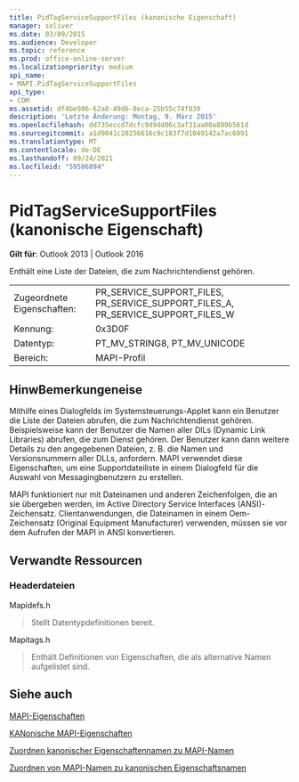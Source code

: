 ```yaml
---
title: PidTagServiceSupportFiles (kanonische Eigenschaft)
manager: soliver
ms.date: 03/09/2015
ms.audience: Developer
ms.topic: reference
ms.prod: office-online-server
ms.localizationpriority: medium
api_name:
- MAPI.PidTagServiceSupportFiles
api_type:
- COM
ms.assetid: df4be986-62a8-49d6-8eca-25b55c74f830
description: 'Letzte Änderung: Montag, 9. März 2015'
ms.openlocfilehash: dd735eccd7dcfc9d9dd86c3af31aa00a899b561d
ms.sourcegitcommit: a1d9041c20256616c9c183f7d1049142a7ac6991
ms.translationtype: MT
ms.contentlocale: de-DE
ms.lasthandoff: 09/24/2021
ms.locfileid: "59586894"
---
```

# <a name="pidtagservicesupportfiles-canonical-property"></a>PidTagServiceSupportFiles (kanonische Eigenschaft)

  
  
**Gilt für**: Outlook 2013 | Outlook 2016 
  
Enthält eine Liste der Dateien, die zum Nachrichtendienst gehören.
  
|||
|:-----|:-----|
|Zugeordnete Eigenschaften:  <br/> |PR_SERVICE_SUPPORT_FILES, PR_SERVICE_SUPPORT_FILES_A, PR_SERVICE_SUPPORT_FILES_W  <br/> |
|Kennung:  <br/> |0x3D0F  <br/> |
|Datentyp:  <br/> |PT_MV_STRING8, PT_MV_UNICODE  <br/> |
|Bereich:  <br/> |MAPI-Profil  <br/> |
   
## <a name="remarks"></a>HinwBemerkungeneise

Mithilfe eines Dialogfelds im Systemsteuerungs-Applet kann ein Benutzer die Liste der Dateien abrufen, die zum Nachrichtendienst gehören. Beispielsweise kann der Benutzer die Namen aller DlLs (Dynamic Link Libraries) abrufen, die zum Dienst gehören. Der Benutzer kann dann weitere Details zu den angegebenen Dateien, z. B. die Namen und Versionsnummern aller DLLs, anfordern. MAPI verwendet diese Eigenschaften, um eine Supportdateiliste in einem Dialogfeld für die Auswahl von Messagingbenutzern zu erstellen.
  
MAPI funktioniert nur mit Dateinamen und anderen Zeichenfolgen, die an sie übergeben werden, im Active Directory Service Interfaces (ANSI)-Zeichensatz. Clientanwendungen, die Dateinamen in einem Oem-Zeichensatz (Original Equipment Manufacturer) verwenden, müssen sie vor dem Aufrufen der MAPI in ANSI konvertieren.
  
## <a name="related-resources"></a>Verwandte Ressourcen

### <a name="header-files"></a>Headerdateien

Mapidefs.h
  
> Stellt Datentypdefinitionen bereit.
    
Mapitags.h
  
> Enthält Definitionen von Eigenschaften, die als alternative Namen aufgelistet sind.
    
## <a name="see-also"></a>Siehe auch



[MAPI-Eigenschaften](mapi-properties.md)
  
[KANonische MAPI-Eigenschaften](mapi-canonical-properties.md)
  
[Zuordnen kanonischer Eigenschaftennamen zu MAPI-Namen](mapping-canonical-property-names-to-mapi-names.md)
  
[Zuordnen von MAPI-Namen zu kanonischen Eigenschaftsnamen](mapping-mapi-names-to-canonical-property-names.md)

